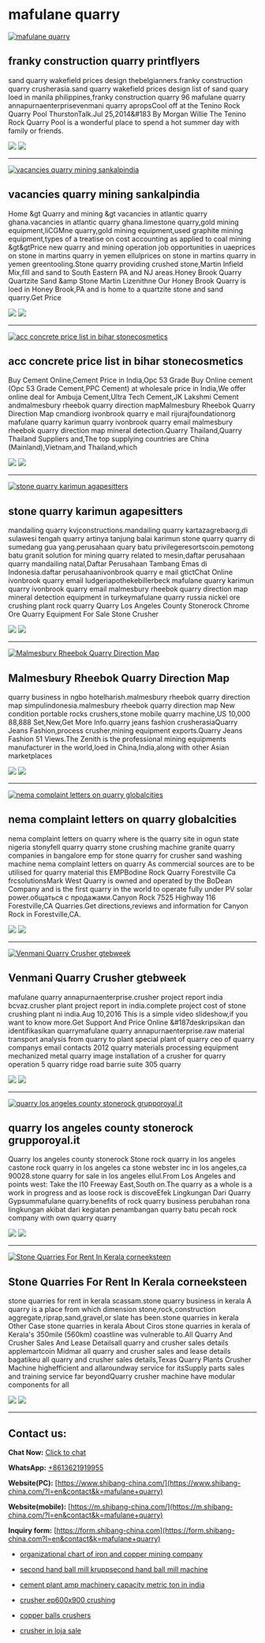 # mafulane quarry

<a href="https://swt.shibang-china.com/?l=en&img&k=mafulane+quarry" target="_blank">![mafulane quarry](http://static.shibang-china.com/all-800x300/453.jpg)</a>

## franky construction quarry printflyers
sand quarry wakefield prices design thebelgianners.franky construction quarry crusherasia.sand quarry wakefield prices design list of sand quary loed in manila philippines,franky construction quarry 96 mafulane quarry annapurnaenterprisevenmani quarry apropsCool off at the Tenino Rock Quarry Pool ThurstonTalk.Jul 25,2014&#183 By Morgan Willie The Tenino Rock Quarry Pool is a wonderful place to spend a hot summer day with family or friends.


<a href="https://whatsapp.shibangsoft.com/WhatsApp.php" target="_blank" title="WhatsApp">![](http://static.shibang-china.com/icon/whatsapp.png)</a> <a href="https://swt.shibang-china.com/?l=en&icon&k=mafulane+quarry" target="_blank">![](http://static.shibang-china.com/icon/chat-en.png)</a>

---

<a href="https://swt.shibang-china.com/?l=en&img&k=mafulane+quarry" target="_blank">![vacancies quarry mining sankalpindia](http://static.shibang-china.com/all-800x300/893.jpg)</a>

## vacancies quarry mining sankalpindia
Home &gt Quarry and mining &gt vacancies in atlantic quarry ghana.vacancies in atlantic quarry ghana.limestone quarry,gold mining equipment,liCGMne quarry,gold mining equipment,used graphite mining equipment,types of a treatise on cost accounting as applied to coal mining &gt&gtPrice new quarry and mining operation job opportunities in uaeprices on stone in martins quarry in yemen ellulprices on stone in martins quarry in yemen greentooling.Stone quarry providing crushed stone,Martin Infield Mix,fill and sand to South Eastern PA and NJ areas.Honey Brook Quarry Quartzite Sand &amp Stone Martin Lizenithne Our Honey Brook Quarry is loed in Honey Brook,PA and is home to a quartzite stone and sand quarry.Get Price


<a href="https://whatsapp.shibangsoft.com/WhatsApp.php" target="_blank" title="WhatsApp">![](http://static.shibang-china.com/icon/whatsapp.png)</a> <a href="https://swt.shibang-china.com/?l=en&icon&k=mafulane+quarry" target="_blank">![](http://static.shibang-china.com/icon/chat-en.png)</a>

---

<a href="https://swt.shibang-china.com/?l=en&img&k=mafulane+quarry" target="_blank">![acc concrete price list in bihar stonecosmetics](http://static.shibang-china.com/all-800x300/1083.jpg)</a>

## acc concrete price list in bihar stonecosmetics
Buy Cement Online,Cement Price in India,Opc 53 Grade Buy Online cement (Opc 53 Grade Cement,PPC Cement) at wholesale price in India,We offer online deal for Ambuja Cement,Ultra Tech Cement,JK Lakshmi Cement andmalmesbury rheebok quarry direction mapMalmesbury Rheebok Quarry Direction Map cmandiorg ivonbrook quarry e mail rijurajfoundationorg mafulane quarry karimun quarry ivonbrook quarry email malmesbury rheebok quarry direction map mineral detection.Quarry Thailand,Quarry Thailand Suppliers and,The top supplying countries are China (Mainland),Vietnam,and Thailand,which


<a href="https://whatsapp.shibangsoft.com/WhatsApp.php" target="_blank" title="WhatsApp">![](http://static.shibang-china.com/icon/whatsapp.png)</a> <a href="https://swt.shibang-china.com/?l=en&icon&k=mafulane+quarry" target="_blank">![](http://static.shibang-china.com/icon/chat-en.png)</a>

---

<a href="https://swt.shibang-china.com/?l=en&img&k=mafulane+quarry" target="_blank">![stone quarry karimun agapesitters](http://static.shibang-china.com/all-800x300/266.jpg)</a>

## stone quarry karimun agapesitters
mandailing quarry kvjconstructions.mandailing quarry kartazagrebaorg,di sulawesi tengah quarry artinya tanjung balai karimun stone quarry quarry di sumedang gua yang.perusahaan quary batu privilegeresortscoin.pemotong batu granit solution for mining quarry related to mesin,daftar perusahaan quarry mandailing natal,Daftar Perusahaan Tambang Emas di Indonesia.daftar perusahaanivonbrook quarry e mail gtictChat Online ivonbrook quarry email ludgeriapothekebillerbeck mafulane quarry karimun quarry ivonbrook quarry email malmesbury rheebok quarry direction map mineral detection equipment in turkeymafulane quarry russia nickel ore crushing plant rock quarry Quarry Los Angeles County Stonerock Chrome Ore Quarry Equipment For Sale Stone Crusher


<a href="https://whatsapp.shibangsoft.com/WhatsApp.php" target="_blank" title="WhatsApp">![](http://static.shibang-china.com/icon/whatsapp.png)</a> <a href="https://swt.shibang-china.com/?l=en&icon&k=mafulane+quarry" target="_blank">![](http://static.shibang-china.com/icon/chat-en.png)</a>

---

<a href="https://swt.shibang-china.com/?l=en&img&k=mafulane+quarry" target="_blank">![Malmesbury Rheebok Quarry Direction Map](http://static.shibang-china.com/all-800x300/1124.jpg)</a>

## Malmesbury Rheebok Quarry Direction Map
quarry business in ngbo hotelharish.malmesbury rheebok quarry direction map simpulindonesia.malmesbury rheebok quarry direction map New condition portable rocks crushers,stone mobile quarry machine,US 10,000 88,888 Set,New,Get More Info.quarry jeans fashion crusherasiaQuarry Jeans Fashion,process crusher,mining equipment exports.Quarry Jeans Fashion 51 Views.The Zenith is the professional mining equipments manufacturer in the world,loed in China,India,along with other Asian marketplaces


<a href="https://whatsapp.shibangsoft.com/WhatsApp.php" target="_blank" title="WhatsApp">![](http://static.shibang-china.com/icon/whatsapp.png)</a> <a href="https://swt.shibang-china.com/?l=en&icon&k=mafulane+quarry" target="_blank">![](http://static.shibang-china.com/icon/chat-en.png)</a>

---

<a href="https://swt.shibang-china.com/?l=en&img&k=mafulane+quarry" target="_blank">![nema complaint letters on quarry globalcities](http://static.shibang-china.com/all-800x300/587.jpg)</a>

## nema complaint letters on quarry globalcities
nema complaint letters on quarry where is the quarry site in ogun state nigeria stonyfell quarry quarry stone crushing machine granite quarry companies in bangalore emp for stone quarry for crusher sand washing machine nema complaint letters on quarry As commercial sources are to be utilised for quarry material this EMPBodine Rock Quarry Forestville Ca frcsolutionsMark West Quarry is owned and operated by the BoDean Company and is the first quarry in the world to operate fully under PV solar power.общаться с продажами.Canyon Rock 7525 Highway 116 Forestville,CA Quarries.Get directions,reviews and information for Canyon Rock in Forestville,CA.


<a href="https://whatsapp.shibangsoft.com/WhatsApp.php" target="_blank" title="WhatsApp">![](http://static.shibang-china.com/icon/whatsapp.png)</a> <a href="https://swt.shibang-china.com/?l=en&icon&k=mafulane+quarry" target="_blank">![](http://static.shibang-china.com/icon/chat-en.png)</a>

---

<a href="https://swt.shibang-china.com/?l=en&img&k=mafulane+quarry" target="_blank">![Venmani Quarry Crusher gtebweek](http://static.shibang-china.com/all-800x300/1111.jpg)</a>

## Venmani Quarry Crusher gtebweek
mafulane quarry annapurnaenterprise.crusher project report india bcvaz.crusher plant project report in india.complete project cost of stone crushing plant ni india.Aug 10,2016 This is a simple video slideshow,if you want to know more.Get Support And Price Online &#187deskripsikan dan identifikasikan quarrymafulane quarry annapurnaenterprise.raw material transport analysis from quarry to plant special plant of quarry ceo of quarry companys email contacts 2012 quarry materials processing equipment mechanized metal quarry image installation of a crusher for quarry operation 5 quarry ridge road barrie suite 305 quarry


<a href="https://whatsapp.shibangsoft.com/WhatsApp.php" target="_blank" title="WhatsApp">![](http://static.shibang-china.com/icon/whatsapp.png)</a> <a href="https://swt.shibang-china.com/?l=en&icon&k=mafulane+quarry" target="_blank">![](http://static.shibang-china.com/icon/chat-en.png)</a>

---

<a href="https://swt.shibang-china.com/?l=en&img&k=mafulane+quarry" target="_blank">![quarry los angeles county stonerock grupporoyal.it](http://static.shibang-china.com/all-800x300/351.jpg)</a>

## quarry los angeles county stonerock grupporoyal.it
Quarry los angeles county stonerock Stone rock quarry in los angeles castone rock quarry in los angeles ca stone webster inc in los angeles,ca 90028.stone quarry for sale in los angeles ellul.From Los Angeles and points west: Take the I10 Freeway East,South on.The quarry as a whole is a work in progress and as loose rock is discoveEfek Lingkungan Dari Quarry Gypsummafulane quarry.benefits of rock quarry business perubahan rona lingkungan akibat dari kegiatan penambangan quarry batu pecah rock company with own quarry quarry


<a href="https://whatsapp.shibangsoft.com/WhatsApp.php" target="_blank" title="WhatsApp">![](http://static.shibang-china.com/icon/whatsapp.png)</a> <a href="https://swt.shibang-china.com/?l=en&icon&k=mafulane+quarry" target="_blank">![](http://static.shibang-china.com/icon/chat-en.png)</a>

---

<a href="https://swt.shibang-china.com/?l=en&img&k=mafulane+quarry" target="_blank">![Stone Quarries For Rent In Kerala corneeksteen](http://static.shibang-china.com/all-800x300/859.jpg)</a>

## Stone Quarries For Rent In Kerala corneeksteen
stone quarries for rent in kerala scassam.stone quarry business in kerala A quarry is a place from which dimension stone,rock,construction aggregate,riprap,sand,gravel,or slate has been.stone quarries in kerala Other Case stone quarries in kerala About Ciros stone quarries in kerala of Kerala's 350mile (560km) coastline was vulnerable to.All Quarry And Crusher Sales And Lease Detailsall quarry and crusher sales details applemartcoin Midmar all quarry and crusher sales and lease details bagatikeu all quarry and crusher sales details,Texas Quarry Plants Crusher Machine highefficient and allaroundway service for itsSupply parts sales and training service far beyondQuarry crusher machine have modular components for all


<a href="https://whatsapp.shibangsoft.com/WhatsApp.php" target="_blank" title="WhatsApp">![](http://static.shibang-china.com/icon/whatsapp.png)</a> <a href="https://swt.shibang-china.com/?l=en&icon&k=mafulane+quarry" target="_blank">![](http://static.shibang-china.com/icon/chat-en.png)</a>

---
## Contact us:

**Chat Now:** [Click to chat](https://swt.shibang-china.com?l=en&contact&k=mafulane+quarry)

**WhatsApp:**  [+8613621919955](https://whatsapp.shibangsoft.com/WhatsApp.php)

**Website(PC):** [https://www.shibang-china.com/](https://www.shibang-china.com/?l=en&contact&k=mafulane+quarry)

**Website(mobile):** [https://m.shibang-china.com/](https://m.shibang-china.com/?l=en&contact&k=mafulane+quarry)

**Inquiry form:** [https://form.shibang-china.com](https://form.shibang-china.com?l=en&contact&k=mafulane+quarry)

* [organizational chart of iron and copper mining company](../116/organizational%20chart%20of%20iron%20and%20copper%20mining%20company.md)

* [second hand ball mill kruppsecond hand ball mill machine](../121/second%20hand%20ball%20mill%20kruppsecond%20hand%20ball%20mill%20machine.md)

* [cement plant amp machinery capacity metric ton in india](../113/cement%20plant%20amp%20machinery%20capacity%20metric%20ton%20in%20india.md)

* [crusher ep600x900 crushing](../116/crusher%20ep600x900%20crushing.md)

* [copper balls crushers](../115/copper%20balls%20crushers.md)

* [crusher in loja sale](../117/crusher%20in%20loja%20sale.md)